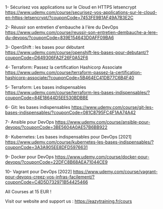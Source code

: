 1- Sécurisez vos applications sur le Cloud en HTTPS letsencrypt
https://www.udemy.com/course/securisez-vos-applications-sur-le-cloud-en-https-letsencrypt/?couponCode=7453FE9B1AF49A7B3E2C

2- Réussir son entretien d'embauche à l'ère du DevOps
https://www.udemy.com/course/reussir-son-entretien-dembauche-a-lere-du-devops/?couponCode=839E154643D0AFF09BA6

3- OpenShift : les bases pour débutant
https://www.udemy.com/course/openshift-les-bases-pour-debutant/?couponCode=D649306FA2F26F0A52F6

4- Terraform: Passez la certification Hashicorp Associate
https://www.udemy.com/course/terraform-passez-la-certification-hashicorp-associate/?couponCode=5B464EC41DB77C6B4F40

5- Terraform: Les bases indispensables
https://www.udemy.com/course/terraform-les-bases-indispensables/?couponCode=84E18644D5EE530BDBBE

6- Git: les bases indispensables
https://www.udemy.com/course/git-les-bases-indispensables/?couponCode=081C8795FC4F1AA74A42

7- Ansible pour DevOps
https://www.udemy.com/course/ansible-pour-devops/?couponCode=3BE5604A0AE57B6BB922

8- Kubernetes: Les bases indispensables pour DevOps [2021]
https://www.udemy.com/course/kubernetes-les-bases-indispensables/?couponCode=3A3A905EE8DFD5976631

9- Docker pour DevOps
https://www.udemy.com/course/docker-pour-devops/?couponCode=22DFC8B68AEA71044CE9

10- Vagrant pour DevOps [2022] https://www.udemy.com/course/vagrant-pour-devops-creez-vos-infras-facilement/?couponCode=C4D5D732971B54425466

All Courses at 15 EUR !

Visit our website and support us : https://eazytraining.fr/cours
